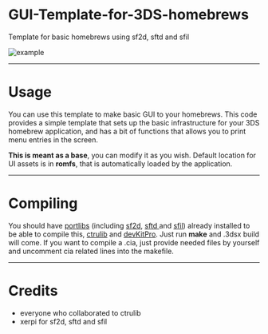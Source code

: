 # GUI-Template-for-3DS-homebrews
Template for basic homebrews using sf2d, sftd and sfil

![example](http://i.imgur.com/956NLCI.png)

---

# Usage

You can use this template to make basic GUI to your homebrews. This code provides a simple template that sets up the basic infrastructure for your 3DS homebrew application, and has a bit of functions that allows you to print menu entries in the screen.

**This is meant as a base**, you can modify it as you wish. Default location for UI assets is in **romfs**, that is automatically loaded by the application.

---

# Compiling

You should have [portlibs](https://github.com/xerpi/3ds_portlibs) (including [sf2d](https://github.com/xerpi/sf2dlib), [sftd ](https://github.com/xerpi/sftdlib) and [sfil](https://github.com/xerpi/sfillib)) already installed to be able to compile this, [ctrulib](https://github.com/smealum/ctrulib) and [devKitPro](https://devkitpro.org/). Just run **make** and .3dsx build will come. If you want to compile a .cia, just provide needed files by yourself and uncomment cia related lines into the makefile.

---

# Credits

* everyone who collaborated to ctrulib
* xerpi for sf2d, sftd and sfil
